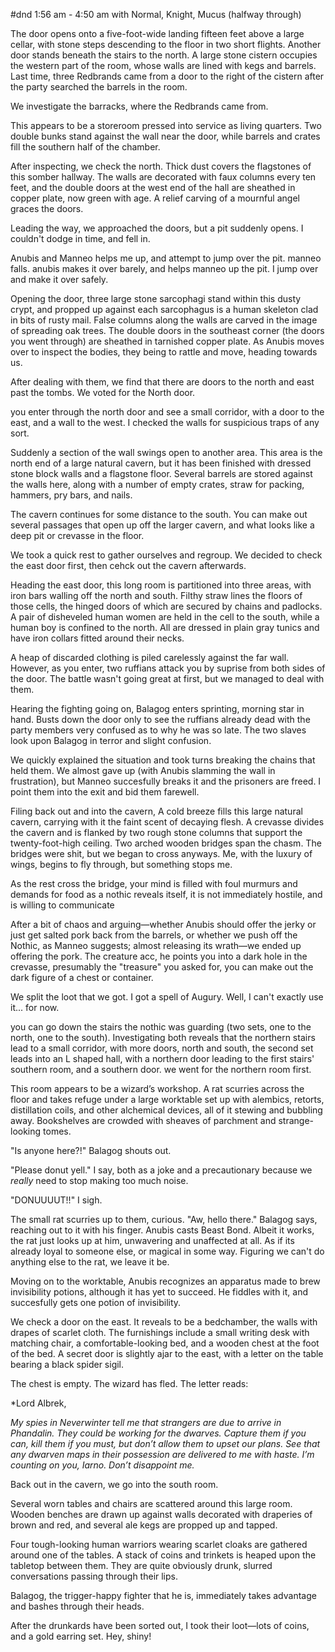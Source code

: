 #dnd 
1:56 am - 4:50 am
with Normal, Knight, Mucus (halfway through)

The door opens onto a five-foot-wide landing fifteen feet above a large cellar, with stone steps descending to the floor in two short flights. Another door stands beneath the stairs to the north. A large stone cistern occupies the western part of the room, whose walls are lined with kegs and barrels. Last time, three Redbrands came from a door to the right of the cistern after the party searched the barrels in the room.

We investigate the barracks, where the Redbrands came from.

This appears to be a storeroom pressed into service as living quarters. Two double bunks stand against the wall near the door, while barrels and crates fill the southern half of the chamber.

After inspecting, we check the north.
Thick dust covers the flagstones of this somber hallway. The walls are decorated with faux columns every ten feet, and the double doors at the west end of the hall are sheathed in copper plate, now green with age. A relief carving of a mournful angel graces the doors.

Leading the way, we approached the doors, but a pit suddenly opens. I couldn't dodge in time, and fell in.

Anubis and Manneo helps me up, and attempt to jump over the pit. manneo falls. anubis makes it over barely, and helps manneo up the pit. I jump over and make it over safely. 

Opening the door, three large stone sarcophagi stand within this dusty crypt, and propped up against each sarcophagus is a human skeleton clad in bits of rusty mail. False columns along the walls are carved in the image of spreading oak trees. The double doors in the southeast corner (the doors you went through) are sheathed in tarnished copper plate. As Anubis moves over to inspect the bodies, they being to rattle and move, heading towards us. 

After dealing with them, we find that there are doors to the north and east past the tombs. We voted for the North door.

you enter through the north door and see a small corridor, with a door to the east, and a wall to the west. I checked the walls for suspicious traps of any sort.

Suddenly a section of the wall swings open to another area. This area is the north end of a large natural cavern, but it has been finished with dressed stone block walls and a flagstone floor. Several barrels are stored against the walls here, along with a number of empty crates, straw for packing, hammers, pry bars, and nails.

The cavern continues for some distance to the south. You can make out several passages that open up off the larger cavern, and what looks like a deep pit or crevasse in the floor.

We took a quick rest to gather ourselves and regroup. We decided to check the east door first, then cehck out the cavern afterwards.

Heading the east door, this long room is partitioned into three areas, with iron bars walling off the north and south. Filthy straw lines the floors of those cells, the hinged doors of which are secured by chains and padlocks. A pair of disheveled human women are held in the cell to the south, while a human boy is confined to the north. All are dressed in plain gray tunics and have iron collars fitted around their necks.

A heap of discarded clothing is piled carelessly against the far wall. However, as you enter, two ruffians attack you by suprise from both sides of the door. The battle wasn't going great at first, but we managed to deal with them. 

Hearing the fighting going on, Balagog enters sprinting, morning star in hand. Busts down the door only to see the ruffians already dead with the party members very confused as to why he was so late. The two slaves look upon Balagog in terror and slight confusion.

We quickly explained the situation and took turns breaking the chains that held them. We almost gave up (with Anubis slamming the wall in frustration), but Manneo succesfully breaks it and the prisoners are freed. I point them into the exit and bid them farewell.

Filing back out and into the cavern, A cold breeze fills this large natural cavern, carrying with it the faint scent of decaying flesh. A crevasse divides the cavern and is flanked by two rough stone columns that support the twenty-foot-high ceiling. Two arched wooden bridges span the chasm. The bridges were shit, but we began to cross anyways. Me, with the luxury of wings, begins to fly through, but something stops me.

As the rest cross the bridge, your mind is filled with foul murmurs and demands for food as a nothic reveals itself, it is not immediately hostile, and is willing to communicate 

After a bit of chaos and arguing—whether Anubis should offer the jerky or just get salted pork back from the barrels, or whether we push off the Nothic, as Manneo suggests; almost releasing its wrath—we ended up offering the pork. The creature acc, he points you into a dark hole in the crevasse, presumably the "treasure" you asked for, you can make out the dark figure of a chest or container.

We split the loot that we got. I got a spell of Augury. Well, I can't exactly use it... for now.

you can go down the stairs the nothic was guarding (two sets, one to the north, one to the south). Investigating both reveals that the northern stairs lead to a small corridor, with more doors, north and south, the second set leads into an L shaped hall, with a northern door leading to the first stairs' southern room, and a southern door. we went for the northern room first.

This room appears to be a wizard’s workshop. A rat scurries across the floor and takes refuge under a large worktable set up with alembics, retorts, distillation coils, and other alchemical devices, all of it stewing and bubbling away. Bookshelves are crowded with sheaves of parchment and strange-looking tomes.

"Is anyone here?!" Balagog shouts out.

"Please donut yell." I say, both as a joke and a precautionary because we *really* need to stop making too much noise.

"DONUUUUT!!" I sigh.

The small rat scurries up to them, curious. "Aw, hello there." Balagog says, reaching out to it with his finger. Anubis casts Beast Bond. Albeit it works, the rat just looks up at him, unwavering and unaffected at all. As if its already loyal to someone else, or magical in some way. Figuring we can't do anything else to the rat, we leave it be.

Moving on to the worktable, Anubis recognizes an apparatus made to brew invisibility potions, although it has yet to succeed. He fiddles with it, and succesfully gets one potion of invisibility. 

We check a door on the east. It reveals to be a bedchamber, the walls  with drapes of scarlet cloth. The furnishings include a small writing desk with matching chair, a comfortable-looking bed, and a wooden chest at the foot of the bed. A secret door is slightly ajar to the east, with a letter on the table bearing a black spider sigil.

The chest is empty. The wizard has fled. The letter reads:

*Lord Albrek,

*My spies in Neverwinter tell me that strangers are due to arrive in Phandalin. They could be working for the dwarves. Capture them if you can, kill them if you must, but don’t allow them to upset our plans. See that any dwarven maps in their possession are delivered to me with haste. I’m counting on you, Iarno. Don’t disappoint me.*

Back out in the cavern, we go into the south room.

Several worn tables and chairs are scattered around this large room. Wooden benches are drawn up against walls decorated with draperies of brown and red, and several ale kegs are propped up and tapped.

Four tough-looking human warriors wearing scarlet cloaks are gathered around one of the tables. A stack of coins and trinkets is heaped upon the tabletop between them. They are quite obviously drunk, slurred conversations passing through their lips.

Balagog, the trigger-happy fighter that he is, immediately takes advantage and bashes through their heads.

After the drunkards have been sorted out, I took their loot—lots of coins, and a gold earring set. Hey, shiny!